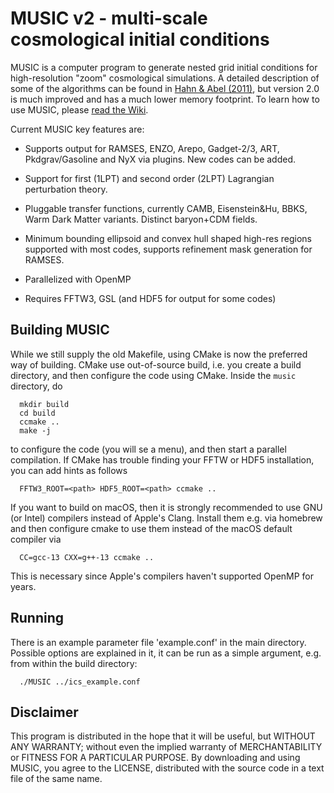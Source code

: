 MUSIC v2 - multi-scale cosmological initial conditions
======================================================

MUSIC is a computer program to generate nested grid initial conditions for high-resolution "zoom" cosmological simulations. A detailed description of some of the algorithms can be found in [Hahn & Abel (2011)](http://arxiv.org/abs/1103.6031), but version 2.0 is much improved and has a much lower memory footprint. To learn how to use MUSIC, please [read the Wiki](https://github.com/cosmo-sims/music/wiki). 

Current MUSIC key features are:

- Supports output for RAMSES, ENZO, Arepo, Gadget-2/3, ART, Pkdgrav/Gasoline and NyX via plugins. New codes can be added.

- Support for first (1LPT) and second order (2LPT) Lagrangian perturbation theory.

- Pluggable transfer functions, currently CAMB, Eisenstein&Hu, BBKS, Warm Dark Matter variants. Distinct baryon+CDM fields.

- Minimum bounding ellipsoid and convex hull shaped high-res regions supported with most codes, supports refinement mask generation for RAMSES.

- Parallelized with OpenMP
    
- Requires FFTW3, GSL (and HDF5 for output for some codes)

## Building MUSIC
While we still supply the old Makefile, using CMake is now the preferred way of building. CMake use out-of-source build, i.e. you create a build directory, and then configure the code using CMake. Inside the `music` directory, do
```
  mkdir build
  cd build
  ccmake ..
  make -j
```
to configure the code (you will se a menu), and then start a parallel compilation. If CMake has trouble finding your FFTW or HDF5 installation, you can add hints as follows
```
  FFTW3_ROOT=<path> HDF5_ROOT=<path> ccmake ..
```
If you want to build on macOS, then it is strongly recommended to use GNU (or Intel) compilers instead of Apple's Clang. Install them e.g. via homebrew and then configure cmake to use them instead of the macOS default compiler via
```
  CC=gcc-13 CXX=g++-13 ccmake ..
```
This is necessary since Apple's compilers haven't supported OpenMP for years.


## Running
There is an example parameter file 'example.conf' in the main directory. Possible options are explained in it, it can be run as a simple argument, e.g. from within the build directory:
```
  ./MUSIC ../ics_example.conf
```


## Disclaimer
This program is distributed in the hope that it will be useful, but WITHOUT ANY WARRANTY; without even the implied warranty of MERCHANTABILITY or FITNESS FOR A PARTICULAR PURPOSE. By downloading and using MUSIC, you agree to the LICENSE, distributed with the source code in a text file of the same name.


